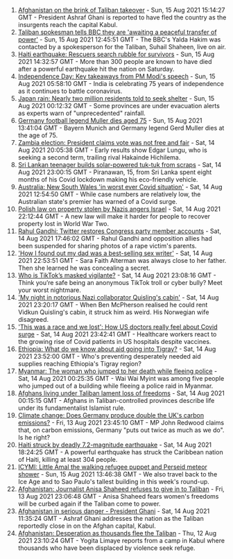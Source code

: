 1. [Afghanistan on the brink of Taliban takeover](https://www.bbc.co.uk/news/world-asia-58222066) - Sun, 15 Aug 2021 15:14:27 GMT - President Ashraf Ghani is reported to have fled the country as the insurgents reach the capital Kabul.
2. [Taliban spokesman tells BBC they are 'awaiting a peaceful transfer of power'](https://www.bbc.co.uk/news/world-asia-58220305) - Sun, 15 Aug 2021 12:45:51 GMT - The BBC's Yalda Hakim was contacted by a spokesperson for the Taliban, Suhail Shaheen, live on air.
3. [Haiti earthquake: Rescuers search rubble for survivors](https://www.bbc.co.uk/news/world-latin-america-58222888) - Sun, 15 Aug 2021 14:32:57 GMT - More than 300 people are known to have died after a powerful earthquake hit the nation on Saturday.
4. [Independence Day: Key takeaways from PM Modi's speech](https://www.bbc.co.uk/news/world-asia-india-58196795) - Sun, 15 Aug 2021 05:58:10 GMT - India is celebrating 75 years of independence as it continues to battle coronavirus.
5. [Japan rain: Nearly two million residents told to seek shelter](https://www.bbc.co.uk/news/world-asia-58212803) - Sun, 15 Aug 2021 00:12:32 GMT - Some provinces are under evacuation alerts as experts warn of "unprecedented" rainfall.
6. [Germany football legend Muller dies aged 75](https://www.bbc.co.uk/sport/football/58222495) - Sun, 15 Aug 2021 13:41:04 GMT - Bayern Munich and Germany legend Gerd Muller dies at the age of 75.
7. [Zambia election: President claims vote was not free and fair](https://www.bbc.co.uk/news/world-africa-58215507) - Sat, 14 Aug 2021 20:05:38 GMT - Early results show Edgar Lungu, who is seeking a second term, trailing rival Hakainde Hichilema.
8. [Sri Lankan teenager builds solar-powered tuk-tuk from scraps](https://www.bbc.co.uk/news/world-asia-58192468) - Sat, 14 Aug 2021 23:00:15 GMT - Piranawan, 15, from Sri Lanka spent eight months of his Covid lockdown making his eco-friendly vehicle.
9. [Australia: New South Wales 'in worst ever Covid situation'](https://www.bbc.co.uk/news/world-australia-58170440) - Sat, 14 Aug 2021 12:54:50 GMT - While case numbers are relatively low, the Australian state's premier has warned of a Covid surge.
10. [Polish law on property stolen by Nazis angers Israel](https://www.bbc.co.uk/news/world-europe-58218750) - Sat, 14 Aug 2021 22:12:44 GMT - A new law will make it harder for people to recover property lost in World War Two.
11. [Rahul Gandhi: Twitter restores Congress party member accounts](https://www.bbc.co.uk/news/world-asia-india-58195377) - Sat, 14 Aug 2021 17:46:02 GMT - Rahul Gandhi and opposition allies had been suspended for sharing photos of a rape victim's parents.
12. ['How I found out my dad was a best-selling sex writer'](https://www.bbc.co.uk/news/stories-58171940) - Sat, 14 Aug 2021 22:53:51 GMT - Sara Faith Alterman was always close to her father. Then she learned he was concealing a secret.
13. [Who is TikTok’s masked vigilante?](https://www.bbc.co.uk/news/blogs-trending-58195065) - Sat, 14 Aug 2021 23:08:16 GMT - Think you’re safe being an anonymous TikTok troll or cyber bully? Meet your worst nightmare.
14. ['My night in notorious Nazi collaborator Quisling's cabin'](https://www.bbc.co.uk/news/stories-58208551) - Sat, 14 Aug 2021 23:20:17 GMT - When Ben McPherson realised he could rent Vidkun Quisling's cabin, it struck him as weird. His Norwegian wife disagreed.
15. ['This was a race and we lost': How US doctors really feel about Covid surge](https://www.bbc.co.uk/news/world-us-canada-58208721) - Sat, 14 Aug 2021 23:42:41 GMT - Healthcare workers react to the growing rise of Covid patients in US hospitals despite vaccines.
16. [Ethiopia: What do we know about aid going into Tigray?](https://www.bbc.co.uk/news/58189049) - Sat, 14 Aug 2021 23:52:00 GMT - Who's preventing desperately needed aid supplies reaching Ethiopia's Tigray region?
17. [Myanmar: The woman who jumped to her death while fleeing police](https://www.bbc.co.uk/news/world-asia-58196465) - Sat, 14 Aug 2021 00:25:35 GMT - Wai Wai Myint was among five people who jumped out of a building while fleeing a police raid in Myanmar.
18. [Afghans living under Taliban lament loss of freedoms](https://www.bbc.co.uk/news/world-asia-58191440) - Sat, 14 Aug 2021 00:15:15 GMT - Afghans in Taliban-controlled provinces describe life under its fundamentalist Islamist rule.
19. [Climate change: Does Germany produce double the UK's carbon emissions?](https://www.bbc.co.uk/news/58148881) - Fri, 13 Aug 2021 23:45:10 GMT - MP John Redwood claims that, on carbon emissions, Germany "puts out twice as much as we do". Is he right?
20. [Haiti struck by deadly 7.2-magnitude earthquake](https://www.bbc.co.uk/news/world-latin-america-58216614) - Sat, 14 Aug 2021 18:24:25 GMT - A powerful earthquake has struck the Caribbean nation of Haiti, killing at least 304 people.
21. [ICYMI: Little Amal the walking refugee puppet and Perseid meteor shower](https://www.bbc.co.uk/news/world-58207989) - Sun, 15 Aug 2021 13:46:38 GMT - We also travel back to the Ice Age and to Sao Paulo's tallest building in this week's round-up.
22. [Afghanistan: Journalist Anisa Shaheed refuses to give in to Taliban](https://www.bbc.co.uk/news/world-asia-58175088) - Fri, 13 Aug 2021 23:06:48 GMT - Anisa Shaheed fears women's freedoms will be curbed again if the Taliban come to power.
23. [Afghanistan in serious danger - President Ghani](https://www.bbc.co.uk/news/world-asia-58213300) - Sat, 14 Aug 2021 11:35:24 GMT - Ashraf Ghani addresses the nation as the Taliban reportedly close in on the Afghan capital, Kabul.
24. [Afghanistan: Desperation as thousands flee the Taliban](https://www.bbc.co.uk/news/world-asia-58191043) - Thu, 12 Aug 2021 23:10:24 GMT - Yogita Limaye reports from a camp in Kabul where thousands who have been displaced by violence seek refuge.
